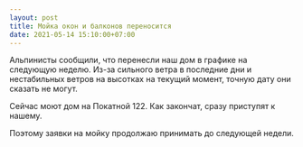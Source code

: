 ```yaml
---
layout: post
title: Мойка окон и балконов переносится
date: 2021-05-14 15:10:00+07:00
---
```


Альпинисты сообщили, что перенесли наш дом в графике на следующую неделю.
Из-за сильного ветра в последние дни и нестабильных ветров на высотках на текущий момент, точную дату они сказать не могут.

Сейчас моют дом на Покатной 122. Как закончат, сразу приступят к нашему.

Поэтому заявки на мойку продолжаю принимать до следующей недели.

